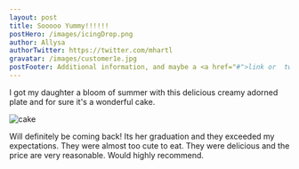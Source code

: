 ```yaml
---
layout: post
title: Sooooo Yummy!!!!!!
postHero: /images/icingDrop.png
author: Allysa
authorTwitter: https://twitter.com/mhartl
gravatar: /images/customer1e.jpg
postFooter: Additional information, and maybe a <a href="#">link or  two</a>
---
```


I got my daughter a bloom of summer with this delicious creamy adorned plate and for sure it's a wonderful cake. 

<img class="pull-left" src="/images/cakeT.jpg" alt="cake">

Will definitely be coming back! Its her graduation and they exceeded my expectations. They were almost too cute to eat. They were delicious and the price are very reasonable. Would highly recommend.